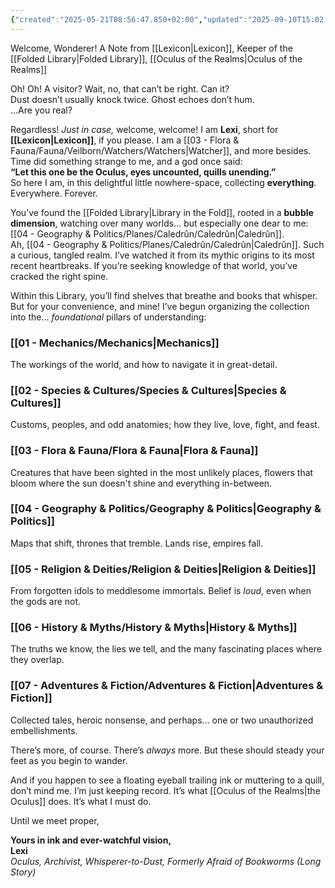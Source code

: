 ```yaml
---
{"created":"2025-05-21T08:56:47.850+02:00","updated":"2025-09-10T15:02:26.000+02:00","cssclasses":null,"tags":["gardenEntry"],"dg-publish":true,"dg-home":"true","permalink":"/00-administrative/welcome/","dgPassFrontmatter":true}
---
```


Welcome, Wonderer!
A Note from [[Lexicon\|Lexicon]], Keeper of the [[Folded Library\|Folded Library]], [[Oculus of the Realms\|Oculus of the Realms]]

Oh! Oh! A visitor? Wait, no, that can’t be right. Can it?  
Dust doesn’t usually knock twice. Ghost echoes don’t hum.  
...Are you real?

Regardless! _Just in case,_ welcome, welcome! I am **Lexi**, short for **[[Lexicon\|Lexicon]]**, if you please. I am a [[03 - Flora & Fauna/Fauna/Veilborn/Watchers/Watchers\|Watcher]], and more besides. Time did something strange to me, and a god once said:  
**“Let this one be the Oculus, eyes uncounted, quills unending.”**  
So here I am, in this delightful little nowhere-space, collecting **everything**.  
Everywhere. Forever.

You’ve found the [[Folded Library\|Library in the Fold]], rooted in a **bubble dimension**, watching over many worlds... but especially one dear to me: [[04 - Geography & Politics/Planes/Caledrûn/Caledrûn\|Caledrûn]].  
Ah,  [[04 - Geography & Politics/Planes/Caledrûn/Caledrûn\|Caledrûn]]. Such a curious, tangled realm. I’ve watched it from its mythic origins to its most recent heartbreaks. If you’re seeking knowledge of that world, you’ve cracked the right spine.

Within this Library, you’ll find shelves that breathe and books that whisper. But for your convenience, and mine! I’ve begun organizing the collection into the... _foundational_ pillars of understanding:

### [[01 - Mechanics/Mechanics\|Mechanics]]
The workings of the world, and how to navigate it in great-detail.

### [[02 - Species & Cultures/Species & Cultures\|Species & Cultures]] 
Customs, peoples, and odd anatomies; how they live, love, fight, and feast.

### [[03 - Flora & Fauna/Flora & Fauna\|Flora & Fauna]]
Creatures that have been sighted in the most unlikely places, flowers that bloom where the sun doesn't shine and everything in-between.

### [[04 - Geography & Politics/Geography & Politics\|Geography & Politics]]  
Maps that shift, thrones that tremble. Lands rise, empires fall.

### [[05 - Religion & Deities/Religion & Deities\|Religion & Deities]]
From forgotten idols to meddlesome immortals. Belief is _loud_, even when the gods are not.

### [[06 - History & Myths/History & Myths\|History & Myths]]   
The truths we know, the lies we tell, and the many fascinating places where they overlap.

### [[07 - Adventures & Fiction/Adventures & Fiction\|Adventures & Fiction]]  
Collected tales, heroic nonsense, and perhaps… one or two unauthorized embellishments.

There’s more, of course. There’s _always_ more. But these should steady your feet as you begin to wander.

And if you happen to see a floating eyeball trailing ink or muttering to a quill, don’t mind me. I’m just keeping record. It’s what [[Oculus of the Realms\|the Oculus]] does. It’s what I must do.

Until we meet proper,

**Yours in ink and ever-watchful vision,**  
**Lexi**  
_Oculus, Archivist, Whisperer-to-Dust, Formerly Afraid of Bookworms (Long Story)_